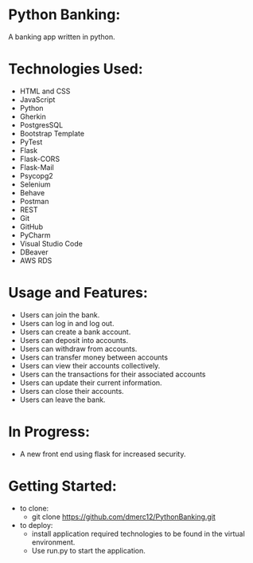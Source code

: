 # Python Banking:
A banking app written in python.

# Technologies Used:
- HTML and CSS
- JavaScript
- Python
- Gherkin
- PostgresSQL
- Bootstrap Template
- PyTest
- Flask
- Flask-CORS
- Flask-Mail
- Psycopg2
- Selenium
- Behave
- Postman
- REST
- Git
- GitHub
- PyCharm
- Visual Studio Code
- DBeaver
- AWS RDS

# Usage and Features:
- Users can join the bank.
- Users can log in and log out.
- Users can create a bank account.
- Users can deposit into accounts.
- Users can withdraw from accounts.
- Users can transfer money between accounts
- Users can view their accounts collectively.
- Users can the transactions for their associated accounts
- Users can update their current information.
- Users can close their accounts.
- Users can leave the bank.

# In Progress:
- A new front end using flask for increased security.

# Getting Started:
- to clone: 
  - git clone https://github.com/dmerc12/PythonBanking.git
- to deploy:
  - install application required technologies to be found in the virtual environment.
  - Use run.py to start the application.
